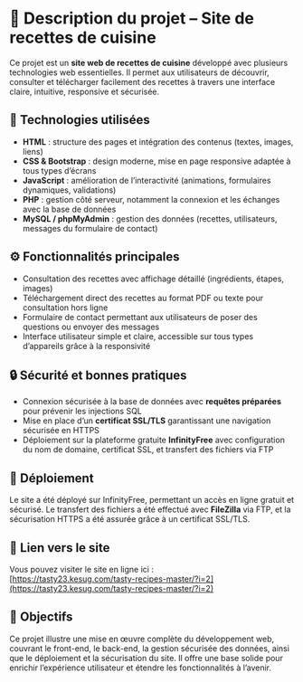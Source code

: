 # 📌 Description du projet – Site de recettes de cuisine

Ce projet est un **site web de recettes de cuisine** développé avec plusieurs technologies web essentielles. Il permet aux utilisateurs de découvrir, consulter et télécharger facilement des recettes à travers une interface claire, intuitive, responsive et sécurisée.

## 🔧 Technologies utilisées

- **HTML** : structure des pages et intégration des contenus (textes, images, liens)  
- **CSS & Bootstrap** : design moderne, mise en page responsive adaptée à tous types d’écrans  
- **JavaScript** : amélioration de l’interactivité (animations, formulaires dynamiques, validations)  
- **PHP** : gestion côté serveur, notamment la connexion et les échanges avec la base de données  
- **MySQL / phpMyAdmin** : gestion des données (recettes, utilisateurs, messages du formulaire de contact)

## ⚙️ Fonctionnalités principales

- Consultation des recettes avec affichage détaillé (ingrédients, étapes, images)  
- Téléchargement direct des recettes au format PDF ou texte pour consultation hors ligne  
- Formulaire de contact permettant aux utilisateurs de poser des questions ou envoyer des messages  
- Interface utilisateur simple et claire, accessible sur tous types d’appareils grâce à la responsivité

## 🔒 Sécurité et bonnes pratiques

- Connexion sécurisée à la base de données avec **requêtes préparées** pour prévenir les injections SQL  
- Mise en place d’un **certificat SSL/TLS** garantissant une navigation sécurisée en HTTPS  
- Déploiement sur la plateforme gratuite **InfinityFree** avec configuration du nom de domaine, certificat SSL, et transfert des fichiers via FTP

## 🚀 Déploiement

Le site a été déployé sur InfinityFree, permettant un accès en ligne gratuit et sécurisé. Le transfert des fichiers a été effectué avec **FileZilla** via FTP, et la sécurisation HTTPS a été assurée grâce à un certificat SSL/TLS.

## 🔗 Lien vers le site

Vous pouvez visiter le site en ligne ici :  
[https://tasty23.kesug.com/tasty-recipes-master/?i=2](https://tasty23.kesug.com/tasty-recipes-master/?i=2)

## 🎯 Objectifs

Ce projet illustre une mise en œuvre complète du développement web, couvrant le front-end, le back-end, la gestion sécurisée des données, ainsi que le déploiement et la sécurisation du site. Il offre une base solide pour enrichir l’expérience utilisateur et étendre les fonctionnalités à l’avenir.
